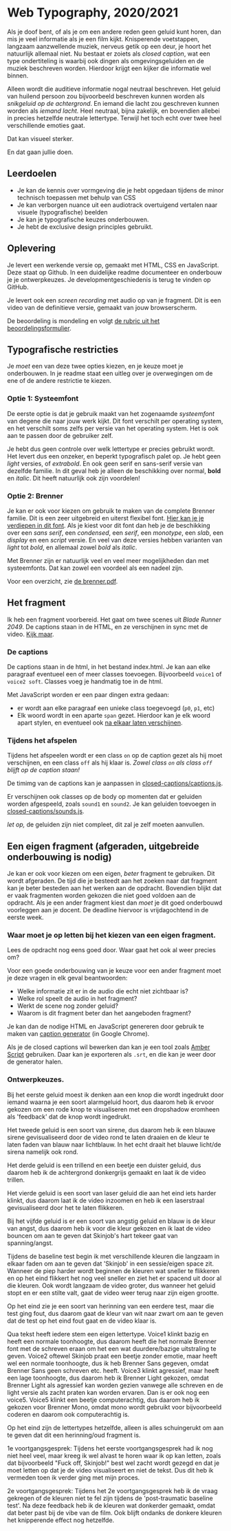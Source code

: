 # Web Typography, 2020/2021

Als je doof bent, of als je om een andere reden geen geluid kunt horen, dan mis je veel informatie als je een film kijkt. Knisperende voetstappen, langzaam aanzwellende muziek, nerveus getik op een deur, je hoort het natuurlijk allemaal niet. Nu bestaat er zoiets als *closed caption*, wat een type ondertiteling is waarbij ook dingen als omgevingsgeluiden en de muziek beschreven worden. Hierdoor krijgt een kijker die informatie wel binnen.

Alleen wordt die auditieve informatie nogal neutraal beschreven. Het geluid van huilend persoon zou bijvoorbeeld beschreven kunnen worden als *snikgeluid op de achtergrond*. En iemand die lacht zou geschreven kunnen worden als *iemand lacht.* Heel neutraal, bijna zakelijk, en bovendien allebei in precies hetzelfde neutrale lettertype. Terwijl het toch echt over twee heel verschillende emoties gaat. 

Dat kan visueel sterker. 

En dat gaan jullie doen.

## Leerdoelen

- Je kan de kennis over vormgeving die je hebt opgedaan tijdens de minor technisch toepassen met behulp van CSS
- Je kan verborgen nuance uit een audiotrack overtuigend vertalen naar visuele (typografische) beelden
- Je kan je typografische keuzes onderbouwen.
- Je hebt de exclusive design principles gebruikt.

## Oplevering

Je levert een werkende versie op, gemaakt met HTML, CSS en JavaScript. Deze staat op Github. In een duidelijke readme documenteer en onderbouw je je ontwerpkeuzes. Je developmentgeschiedenis is terug te vinden op GitHub.

Je levert ook een *screen recording* met audio op van je fragment. Dit is een video van de definitieve versie, gemaakt van jouw browserscherm.

De beoordeling is mondeling en volgt [de rubric uit het beoordelingsformulier](web-typografie-beoordeling.pdf).

## Typografische restricties

Je *moet* een van deze twee opties kiezen, en je keuze moet je onderbouwen. In je readme staat een uitleg over je overwegingen om de ene of de andere restrictie te kiezen.

### Optie 1: Systeemfont

De eerste optie is dat je gebruik maakt van het zogenaamde *systeemfont* van degene die naar jouw werk kijkt. Dit font verschilt per operating system, en het verschilt soms zelfs per versie van het operating system. Het is ook aan te passen door de gebruiker zelf. 

Je hebt dus geen controle over welk lettertype er precies gebruikt wordt. Het levert dus een onzeker, en beperkt typografisch palet op. Je hebt geen *light* versies, of *extrabold*. En ook geen serif en sans-serif versie van dezelfde familie. In dit geval heb je alleen de beschikking over normal, **bold** en _italic_. Dit heeft natuurlijk ook zijn voordelen!

### Optie 2: Brenner

Je kan er ook voor kiezen om gebruik te maken van de complete Brenner familie. Dit is een zeer uitgebreid en uiterst flexibel font. [Hier kan je je verdiepen in dit font](https://www.typotheque.com/blog/brenner_an_unusual_typeface_family_with_distinct_voices). Als je kiest voor dit font dan heb je de beschikking over een *sans serif*, een *condensed*, een *serif*, een *monotype*, een *slab*, een *display* en een *script* versie. En veel van deze versies hebben varianten van *light* tot *bold*, en allemaal zowel *bold* als *italic*.

Met Brenner zijn er natuurlijk veel en veel meer mogelijkheden dan met systeemfonts. Dat kan zowel een voordeel als een nadeel zijn. 

Voor een overzicht, zie [de brenner.pdf](brenner.pdf).

## Het fragment

Ik heb een fragment voorbereid. Het gaat om twee scenes uit *Blade Runner 2049*. De captions staan in de HTML, en ze verschijnen in sync met de video. [Kijk maar](closed-captions/index.html).

### De captions

De captions staan in de html, in het bestand index.html. Je kan aan elke paragraaf eventueel een of meer classes toevoegen. Bijvoorbeeld `voice1` of `voice2 soft`. Classes voeg je handmatig toe in de html.

Met JavaScript worden er een paar dingen extra gedaan: 

- er wordt aan elke paragraaf een unieke class toegevoegd (`p0`, `p1`, etc)
- Elk woord wordt in een aparte `span` gezet. Hierdoor kan je elk woord apart stylen, en eventueel ook [na elkaar laten verschijnen](https://github.com/cmda-minor-vid/web-typography-18-19/blob/master/closed-captions/css.css#L41).

### Tijdens het afspelen

Tijdens het afspeelen wordt er een class `on` op de caption gezet als hij moet verschijnen, en een class `off` als hij klaar is. *Zowel class `on` als class `off` blijft op de caption staan!*

De timimg van de captions kan je aanpassen in [closed-captions/captions.js](closed-captions/captions.js).

Er verschijnen ook classes op de body op momenten dat er geluiden worden afgespeeld, zoals `sound1` en `sound2`. Je kan geluiden toevoegen in [closed-captions/sounds.js](closed-captions/sounds.js).

*let op,* de geluiden zijn niet compleet, dit zal je zelf moeten aanvullen.

## Een eigen fragment (afgeraden, uitgebreide onderbouwing is nodig)

Je kan er ook voor kiezen om een eigen, *beter* fragment te gebruiken. Dit wordt afgeraden. De tijd die je besteedt aan het zoeken naar dat fragment kan je beter besteden aan het werken aan de opdracht. Bovendien blijkt dat er vaak fragmenten worden gekozen die niet goed voldoen aan de opdracht. Als je een ander fragment kiest dan *moet* je dit goed onderbouwd voorleggen aan je docent. De deadline hiervoor is vrijdagochtend in de eerste week.

### Waar moet je op letten bij het kiezen van een eigen fragment.
Lees de opdracht nog eens goed door. Waar gaat het ook al weer precies om? 

Voor een goede onderbouwing van je keuze voor een ander fragment moet je deze vragen in elk geval beantwoorden:

- Welke informatie zit er in de audio die echt niet zichtbaar is?
- Welke rol speelt de audio in het fragment?
- Werkt de scene nog zonder geluid?
- Waarom is dit fragment beter dan het aangeboden fragment?

Je kan dan de nodige HTML en JavaScript genereren door gebruik te maken van [caption generator](https://cmda-minor-vid.github.io/web-typography-18-19/generator/) (in Google Chrome). 

Als je de closed captions wil bewerken dan kan je een tool zoals [Amber Script](https://www.amberscript.com/en) gebruiken. Daar kan je exporteren als `.srt`, en die kan je weer door de generator halen.

### Ontwerpkeuzes.
Bij het eerste geluid moest ik denken aan een knop die wordt ingedrukt door iemand waarna je een soort alarmgeluid hoort, dus daarom heb ik ervoor gekozen om een rode knop te visualiseren met een dropshadow eromheen als 'feedback' dat de knop wordt ingedrukt.

Het tweede geluid is een soort van sirene, dus daarom heb ik een blauwe sirene gevisualiseerd door de video rond te laten draaien en de kleur te laten faden van blauw naar lichtblauw. In het echt draait het blauwe licht/de sirena namelijk ook rond.

Het derde geluid is een trillend en een beetje een duister geluid, dus daarom heb ik de achtergrond donkergrijs gemaakt en laat ik de video trillen.

Het vierde geluid is een soort van laser geluid die aan het eind iets harder klinkt, dus daarom laat ik de video inzoomen en heb ik een laserstraal gevisualiseerd door het te laten flikkeren.

Bij het vijfde geluid is er een soort van angstig geluid en blauw is de kleur van angst, dus daarom heb ik voor die kleur gekozen en ik laat de video bouncen om aan te geven dat Skinjob's hart tekeer gaat van spanning/angst.

Tijdens de baseline test begin ik met verschillende kleuren die langzaam in elkaar faden om aan te geven dat 'Skinjob' in een sessie/eigen space zit. Wanneer de piep harder wordt beginnen de kleuren wat sneller te flikkeren en op het eind flikkert het nog veel sneller en ziet het er spacend uit door al die kleuren. Ook wordt langzaam de video groter, dus wanneer het geluid stopt en er een stilte valt, gaat de video weer terug naar zijn eigen grootte.

Op het eind zie je een soort van herinning van een eerdere test, maar die test ging fout, dus daarom gaat de kleur van wit naar zwart om aan te geven dat de test op het eind fout gaat en de video klaar is.

Qua tekst heeft iedere stem een eigen lettertype. Voice1 klinkt bazig en heeft een normale toonhoogte, dus daarom heeft die het normale Brenner font met de schreven eraan om het een wat duurdere/bazige uitstraling te geven. Voice2 oftewel Skinjob praat een beetje zonder emotie, maar heeft wel een normale toonhoogte, dus ik heb Brenner Sans gegeven, omdat Brenner Sans geen schreven etc. heeft. Voice3 klinkt agressief, maar heeft een lage toonhoogte, dus daarom heb ik Brenner Light gekozen, omdat Brenner Light als agressief kan worden gezien vanwege alle schreven en de light versie als zacht praten kan worden ervaren. Dan is er ook nog een voice5. Voice5 klinkt een beetje computerachtig, dus daarom heb ik gekozen voor Brenner Mono, omdat mono wordt gebruikt voor bijvoorbeeld coderen en daarom ook computerachtig is. 

Op het eind zijn de lettertypes hetzelfde, alleen is alles schuingerukt om aan te geven dat dit een herinning/oud fragment is.

1e voortgangsgesprek:
Tijdens het eerste voortgangsgesprek had ik nog niet heel veel, maar kreeg ik wel alvast te horen waar ik op kan letten, zoals dat bijvoorbeeld "Fuck off, Skinjob!" best wel zacht wordt gezegd en dat je moet letten op dat je de video visualiseert en niet de tekst. Dus dit heb ik vermeden toen ik verder ging met mijn proces.

2e voortgangsgesprek:
Tijdens het 2e voortgangsgesprek heb ik de vraag gekregen of de kleuren niet te fel zijn tijdens de 'post-traumatic baseline test'. Na deze feedback heb ik de kleuren wat donkerder gemaakt, omdat dat beter past bij de vibe van de film. Ook blijft ondanks de donkere kleuren het knipperende effect nog hetzelfde.